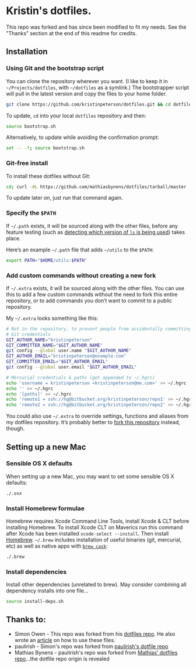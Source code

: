 # Kristin's dotfiles.

This repo was forked and has since been modified to fit my needs.  See the "Thanks" section at the end of this readme for credits.

## Installation

### Using Git and the bootstrap script

You can clone the repository wherever you want. (I like to keep it in `~/Projects/dotfiles`, with `~/dotfiles` as a symlink.) The bootstrapper script will pull in the latest version and copy the files to your home folder.

```bash
git clone https://github.com/kristinpeterson/dotfiles.git && cd dotfiles && source bootstrap.sh
```

To update, `cd` into your local `dotfiles` repository and then:

```bash
source bootstrap.sh
```

Alternatively, to update while avoiding the confirmation prompt:

```bash
set -- -f; source bootstrap.sh
```

### Git-free install

To install these dotfiles without Git:

```bash
cd; curl -#L https://github.com/mathiasbynens/dotfiles/tarball/master | tar -xzv --strip-components 1 --exclude={README.md,bootstrap.sh,LICENSE-MIT.txt}
```

To update later on, just run that command again.

### Specify the `$PATH`

If `~/.path` exists, it will be sourced along with the other files, before any feature testing (such as [detecting which version of `ls` is being used](https://github.com/mathiasbynens/dotfiles/blob/aff769fd75225d8f2e481185a71d5e05b76002dc/.aliases#L21-26)) takes place.

Here’s an example `~/.path` file that adds `~/utils` to the `$PATH`:

```bash
export PATH="$HOME/utils:$PATH"
```

### Add custom commands without creating a new fork

If `~/.extra` exists, it will be sourced along with the other files. You can use this to add a few custom commands without the need to fork this entire repository, or to add commands you don’t want to commit to a public repository.

My `~/.extra` looks something like this:

```bash
# Not in the repository, to prevent people from accidentally committing under my name
# Git credentials
GIT_AUTHOR_NAME="kristinpeterson"
GIT_COMMITTER_NAME="$GIT_AUTHOR_NAME"
git config --global user.name "$GIT_AUTHOR_NAME"
GIT_AUTHOR_EMAIL="kristinpeterson@example.com"
GIT_COMMITTER_EMAIL="$GIT_AUTHOR_EMAIL"
git config --global user.email "$GIT_AUTHOR_EMAIL"

# Mercurial credentials & paths (get appended to ~/.hgrc)
echo 'username = kristinpeterson <kristinpeterson@me.com>' >> ~/.hgrc
echo '' >> ~/.hgrc
echo '[paths]' >> ~/.hgrc
echo 'remote1 = ssh://hg@bitbucket.org/kristinpeterson/repo1' >> ~/.hgrc
echo 'remote2 = ssh://hg@bitbucket.org/kristinpeterson/repo2' >> ~/.hgrc
```

You could also use `~/.extra` to override settings, functions and aliases from my dotfiles repository. It’s probably better to [fork this repository](https://github.com/mathiasbynens/dotfiles/fork) instead, though.

## Setting up a new Mac

### Sensible OS X defaults

When setting up a new Mac, you may want to set some sensible OS X defaults:

```bash
./.osx
```

### Install Homebrew formulae

Homebrew requires Xcode Command Line Tools, install Xcode & CLT before installing Homebrew. To install Xcode CLT on Maverics run this command after Xcode has been installed `xcode-select --install`. Then install [Homebrew](http://brew.sh/). `~/.brew` includes installation of useful binaries (git, mercurial, etc) as well as native apps with [`brew cask`](https://github.com/phinze/homebrew-cask):

```bash
./.brew
```

### Install dependencies

Install other dependencies (unrelated to brew).  May consider combining all dependency installs into one file...

```bash
source install-deps.sh
```

## Thanks to:

* Simon Owen - This repo was forked from his [dotfiles repo](https://github.com/simonowendesign/dotfiles). He also wrote an [article](http://net.tutsplus.com/tutorials/tools-and-tips/setting-up-a-mac-dev-machine-from-zero-to-hero-with-dotfiles/) on how to use these files.
* paulirish - Simon's repo was forked from [paulirish's dotfile repo](https://github.com/paulirish/dotfiles)
* Mathias Bynens - paulirish's repo was forked from [Mathias' dotfiles repo](https://github.com/mathiasbynens/dotfiles/)...the dotfile repo origin is revealed
